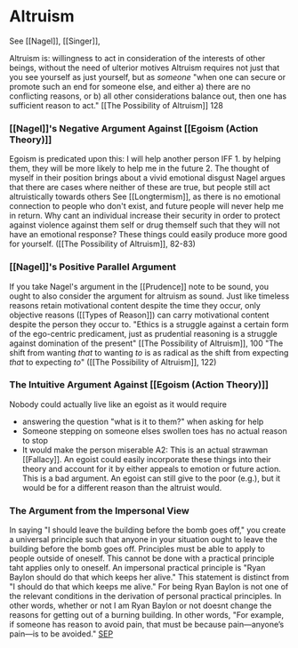# Altruism
See [[Nagel]], [[Singer]], 

Altruism is: willingness to act in consideration of the interests of other beings, without the need of ulterior motives
Altruism requires not just that you see yourself as just yourself, but as *someone*
	"when one can secure or promote such an end for someone else, and either a) there are no conflicting reasons, or b) all other considerations balance out, then one has sufficient reason to act." [[The Possibility of Altruism]] 128

### [[Nagel]]'s Negative Argument Against [[Egoism (Action Theory)]]
Egoism is predicated upon this:
	I will help another person IFF
		1. by helping them, they will be more likely to help me in the future
		2. The thought of myself in their position brings about a vivid emotional disgust
Nagel argues that there are cases where neither of these are true, but people still act altruistically towards others
	See [[Longtermism]], as there is no emotional connection to people who don't exist, and future people will never help me in return.
	Why cant an individual increase their security in order to protect against violence against them self or drug themself such that they will not have an emotional response? These things could easily produce more good for yourself. ([[The Possibility of Altruism]], 82-83)

### [[Nagel]]'s Positive Parallel Argument
If you take Nagel's argument in the [[Prudence]] note to be sound, you ought to also consider the argument for altruism as sound.
Just like timeless reasons retain motivational content despite the time they occur, only objective reasons ([[Types of Reason]]) can carry motivational content despite the person they occur to.
	"Ethics is a struggle against a certain form of the ego-centric predicament, just as prudential reasoning is a struggle against domination of the present" [[The Possibility of Altruism]], 100
	"The shift from wanting *that* to wanting *to* is as radical as the shift from expecting *that* to expecting *to*" ([[The Possibility of Altruism]], 122)

### The Intuitive Argument Against [[Egoism (Action Theory)]]
Nobody could actually live like an egoist as it would require
- answering the question "what is it to them?" when asking for help
- Someone stepping on someone elses swollen toes has no actual reason to stop
- It would make the person miserable
	A2: This is an actual strawman [[Fallacy]]. An egoist could easily incorporate these things into their theory and account for it by either appeals to emotion or future action. This is a bad argument. An egoist can still give to the poor (e.g.), but it would be for a different reason than the altruist would.

### The Argument from the Impersonal View
In saying "I should leave the building before the bomb goes off," you create a universal principle such that anyone in your situation ought to leave the building before the bomb goes off. Principles must be able to apply to people outside of oneself. This cannot be done with a practical principle taht applies only to oneself.
	An impersonal practical principle is "Ryan Baylon should do that which keeps her alive." This statement is distinct from "I should do that which keeps me alive." For being Ryan Baylon is not one of the relevant conditions in the derivation of personal practical principles. 
	In other words, whether or not I am Ryan Baylon or not doesnt change the reasons for getting out of a burning building.
	In other words, "For example, if someone has reason to avoid pain, that must be because pain—anyone’s pain—is to be avoided." [SEP](https://plato.stanford.edu/entries/altruism/#NageImpeStan)